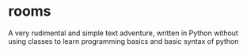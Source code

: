 # rooms
A very rudimental and simple text adventure, written in Python without using classes to learn programming basics and basic syntax of python

